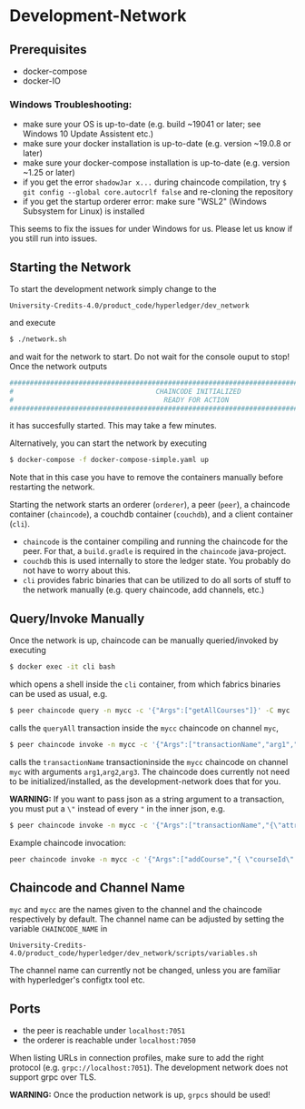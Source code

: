 # Development-Network

## Prerequisites
* docker-compose
* docker-IO

### Windows Troubleshooting:
* make sure your OS is up-to-date (e.g. build ~19041 or later; see Windows 10 Update Assistent etc.)
* make sure your docker installation is up-to-date (e.g. version ~19.0.8 or later)
* make sure your docker-compose installation is up-to-date (e.g. version ~1.25 or later)
* if you get the error `shadowJar x...` during chaincode compilation, try `$ git config --global core.autocrlf false` and re-cloning the repository
* if you get the startup orderer error: make sure "WSL2" (Windows Subsystem for Linux) is installed

This seems to fix the issues for under Windows for us. Please let us know if you still run into issues.

## Starting the Network
To start the development network simply change to the 

```
University-Credits-4.0/product_code/hyperledger/dev_network
``` 
and execute

```bash
$ ./network.sh
```

and wait for the network to start. Do not wait for the console ouput to stop! Once the network outputs

```bash
############################################################################################
#                                   CHAINCODE INITIALIZED                                  #
#                                     READY FOR ACTION                                     #
############################################################################################
```
it has succesfully started. This may take a few minutes.

Alternatively, you can start the network by executing

```bash
$ docker-compose -f docker-compose-simple.yaml up
```
Note that in this case you have to remove the containers manually before restarting the network.

Starting the network starts an orderer (```orderer```), a peer (```peer```), a chaincode container (```chaincode```), a couchdb container (```couchdb```), and a client container (```cli```).

*  ```chaincode``` is the container compiling and running the chaincode for the peer. For that, a ```build.gradle``` is required in the ```chaincode``` java-project.
* ```couchdb``` this is used internally to store the ledger state. You probably do not have to worry about this.
* ```cli``` provides fabric binaries that can be utilized to do all sorts of stuff to the network manually (e.g. query chaincode, add channels, etc.)

## Query/Invoke Manually

Once the network is up, chaincode can be manually queried/invoked by executing

```bash
$ docker exec -it cli bash
```

which opens a shell inside the ```cli``` container, from which fabrics binaries can be used as usual, e.g.

```bash
$ peer chaincode query -n mycc -c '{"Args":["getAllCourses"]}' -C myc
```

calls the ```queryAll``` transaction inside the ```mycc``` chaincode on channel ```myc```,

```bash
$ peer chaincode invoke -n mycc -c '{"Args":["transactionName","arg1","arg2","arg3"]}' -C myc
```

calls the ```transactionName``` transactioninside the ```mycc``` chaincode on channel ```myc``` with arguments ```arg1```,```arg2```,```arg3```.
The chaincode does currently not need to be initialized/installed, as the development-network does that for you.

**WARNING:** If you want to pass json as a string argument to a transaction, you must put a ```\"``` instead of every ```"``` in the inner json, e.g.

```bash
$ peer chaincode invoke -n mycc -c '{"Args":["transactionName","{\"attribute\": \"value\"}"]}' -C myc
```

Example chaincode invocation:

```bash
peer chaincode invoke -n mycc -c '{"Args":["addCourse","{ \"courseId\": \"course1\",\"courseName\": \"courseName1\",\"courseType\": \"Lecture\",\"startDate\": \"2020-06-29\",\"endDate\": \"2020-06-29\",\"ects\": 3,\"lecturerId\": \"lecturer1\",\"maxParticipants\": 100,\"currentParticipants\": 0,\"courseLanguage\": \"English\",\"courseDescription\": \"some lecture\" }"]}' -C myc
```


## Chaincode and Channel Name

```myc``` and ```mycc``` are the names given to the channel and the chaincode respectively by default.
The channel name can be adjusted by setting the variable ```CHAINCODE_NAME``` in 

```
University-Credits-4.0/product_code/hyperledger/dev_network/scripts/variables.sh
```

The channel name can currently not be changed, unless you are familiar with hyperledger's configtx tool etc.

## Ports
* the peer is reachable under ```localhost:7051```
* the orderer is reachable under ```localhost:7050```

When listing URLs in connection profiles, make sure to add the right protocol (e.g. ```grpc://localhost:7051```).
The development network does not support grpc over TLS.

**WARNING:** Once the production network is up, ```grpcs``` should be used!
